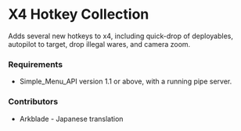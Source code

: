 # X4 Hotkey Collection
Adds several new hotkeys to x4, including quick-drop of deployables, autopilot to target, drop illegal wares, and camera zoom.

### Requirements
* Simple_Menu_API version 1.1 or above, with a running pipe server.

### Contributors
* Arkblade - Japanese translation